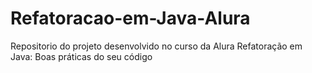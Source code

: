 # Refatoracao-em-Java-Alura
Repositorio do projeto desenvolvido no curso da Alura Refatoração em Java: Boas práticas do seu código 
